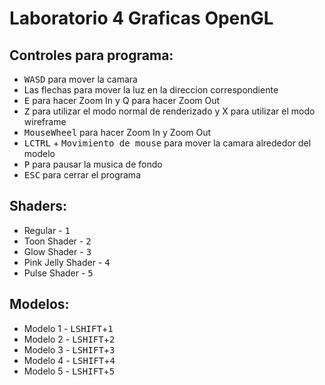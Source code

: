 # Laboratorio 4 Graficas OpenGL  
## Controles para programa:  
- <kbd>W</kbd><kbd>A</kbd><kbd>S</kbd><kbd>D</kbd> para mover la camara  
- Las flechas para mover la luz en la direccion correspondiente  
- <kbd>E</kbd> para hacer Zoom In y Q para hacer Zoom Out  
- <kbd>Z</kbd> para utilizar el modo normal de renderizado y X para utilizar el modo wireframe  
- <kbd>MouseWheel</kbd> para hacer Zoom In y Zoom Out
- <kbd>LCTRL</kbd> + <kbd>Movimiento de mouse</kbd> para mover la camara alrededor del modelo
- <kbd>P</kbd> para pausar la musica de fondo
- <kbd>ESC</kbd> para cerrar el programa
## Shaders:  
- Regular - <kbd>1</kbd>
- Toon Shader - <kbd>2</kbd>
- Glow Shader - <kbd>3</kbd>
- Pink Jelly Shader - <kbd>4</kbd>  
- Pulse Shader - <kbd>5</kbd>
## Modelos:  
- Modelo 1 - <kbd>LSHIFT</kbd>+<kbd>1</kbd>
- Modelo 2 - <kbd>LSHIFT</kbd>+<kbd>2</kbd>
- Modelo 3 - <kbd>LSHIFT</kbd>+<kbd>3</kbd>
- Modelo 4 - <kbd>LSHIFT</kbd>+<kbd>4</kbd>
- Modelo 5 - <kbd>LSHIFT</kbd>+<kbd>5</kbd>
